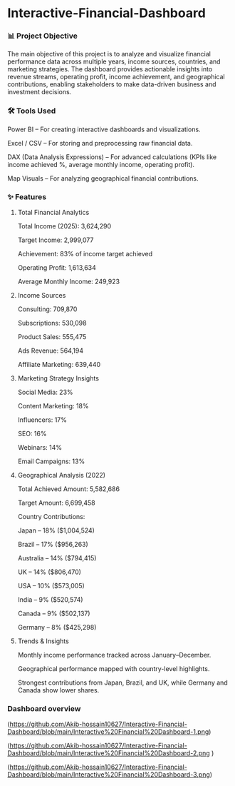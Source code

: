 # Interactive-Financial-Dashboard

### 📊 Project Objective

The main objective of this project is to analyze and visualize financial performance data across multiple years, income sources, countries, and marketing strategies. The dashboard provides actionable insights into revenue streams, operating profit, income achievement, and geographical contributions, enabling stakeholders to make data-driven business and investment decisions.

### 🛠 Tools Used

Power BI – For creating interactive dashboards and visualizations.

Excel / CSV – For storing and preprocessing raw financial data.

DAX (Data Analysis Expressions) – For advanced calculations (KPIs like income achieved %, average monthly income, operating profit).

Map Visuals – For analyzing geographical financial contributions.

### ✨ Features
1. Total Financial Analytics

   Total Income (2025): 3,624,290

   Target Income: 2,999,077

   Achievement: 83% of income target achieved

   Operating Profit: 1,613,634

   Average Monthly Income: 249,923

2. Income Sources

   Consulting: 709,870

   Subscriptions: 530,098

   Product Sales: 555,475

   Ads Revenue: 564,194

   Affiliate Marketing: 639,440

3. Marketing Strategy Insights

   Social Media: 23%

   Content Marketing: 18%

   Influencers: 17%

   SEO: 16%

   Webinars: 14%

   Email Campaigns: 13%

4. Geographical Analysis (2022)

   Total Achieved Amount: 5,582,686

   Target Amount: 6,699,458

   Country Contributions:

   Japan – 18% ($1,004,524)

   Brazil – 17% ($956,263)

   Australia – 14% ($794,415)

   UK – 14% ($806,470)

   USA – 10% ($573,005)

   India – 9% ($520,574)

   Canada – 9% ($502,137)

   Germany – 8% ($425,298)

5. Trends & Insights

   Monthly income performance tracked across January–December.

   Geographical performance mapped with country-level highlights.

   Strongest contributions from Japan, Brazil, and UK, while Germany and Canada show lower shares.


### Dashboard overview

(https://github.com/Akib-hossain10627/Interactive-Financial-Dashboard/blob/main/Interactive%20Financial%20Dashboard-1.png)


(https://github.com/Akib-hossain10627/Interactive-Financial-Dashboard/blob/main/Interactive%20Financial%20Dashboard-2.png
)

(https://github.com/Akib-hossain10627/Interactive-Financial-Dashboard/blob/main/Interactive%20Financial%20Dashboard-3.png)
